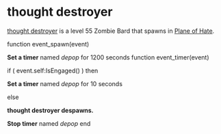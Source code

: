 # thought destroyer



[thought destroyer](/npc/76387) is a level 55 Zombie Bard that spawns in [Plane of Hate](/zone/76).

function event_spawn(event)

**Set a timer** named *depop* for 1200 seconds
function event_timer(event)


if ( event.self:IsEngaged() ) then


**Set a timer** named *depop* for 10 seconds





else


**thought destroyer despawns.**


**Stop timer** named *depop*
end
